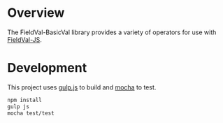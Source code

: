 Overview
==============
The FieldVal-BasicVal library provides a variety of operators for use with [FieldVal-JS](https://github.com/FieldVal/fieldval-js/).

Development
=============

This project uses [gulp.js](http://gulpjs.com/) to build and [mocha](http://visionmedia.github.io/mocha/) to test.

```bash
npm install
gulp js
mocha test/test
```